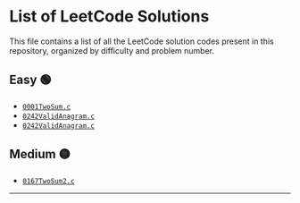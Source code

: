 # List of LeetCode Solutions

This file contains a list of all the LeetCode solution codes present in this repository, organized by difficulty and problem number.

## Easy 🟢
- [`0001TwoSum.c`](./Easy/0001TwoSum.c)
- [`0242ValidAnagram.c`](./Easy/0217ContainsDuplicate.c)
- [`0242ValidAnagram.c`](./Easy/0242ValidAnagram.c)

## Medium 🟡
- [`0167TwoSum2.c`](./Medium/0167TwoSum2.c)

---

